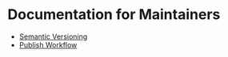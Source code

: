 # Documentation for Maintainers

- [Semantic Versioning](semantic-versioning.md)
- [Publish Workflow](publish-workflow.md)
